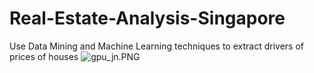 # Real-Estate-Analysis-Singapore
Use Data Mining and Machine Learning techniques to extract drivers of prices of houses
![gpu_jn.PNG](attachment:files/gpu_jn.PNG)
